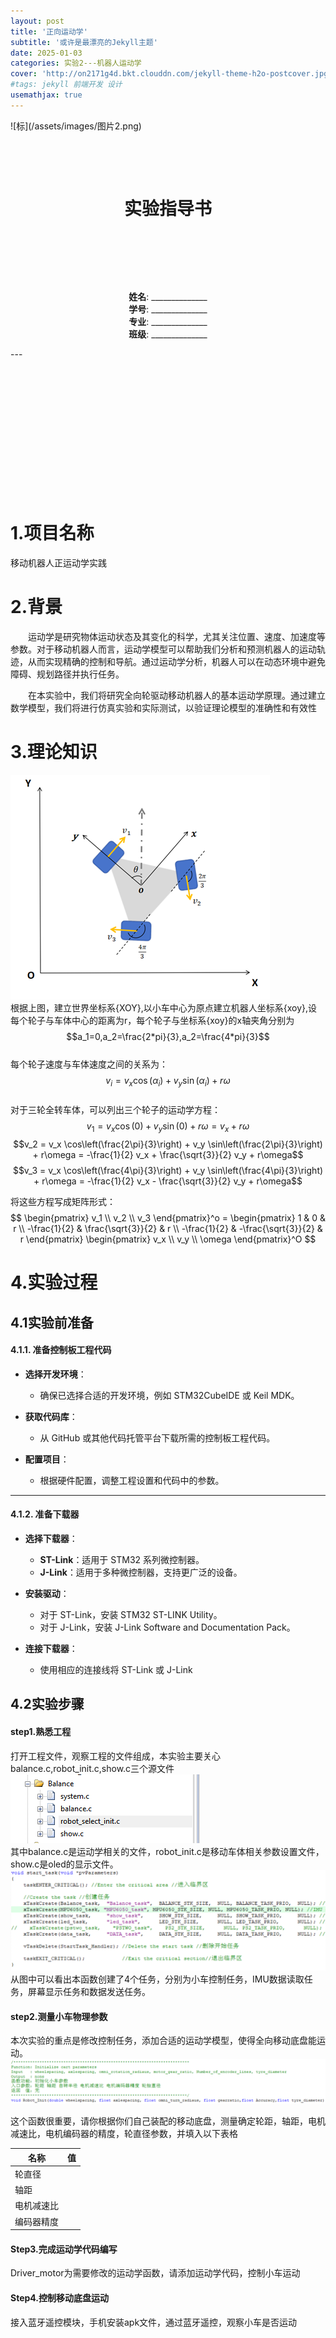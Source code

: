 ```yaml
---
layout: post
title: '正向运动学'
subtitle: '或许是最漂亮的Jekyll主题'
date: 2025-01-03
categories: 实验2---机器人运动学
cover: 'http://on2171g4d.bkt.clouddn.com/jekyll-theme-h2o-postcover.jpg'
#tags: jekyll 前端开发 设计
usemathjax: true
---
```

<head>
    <script src="https://cdn.mathjax.org/mathjax/latest/MathJax.js?config=TeX-AMS-MML_HTMLorMML" type="text/javascript"></script>
    <script type="text/x-mathjax-config">
        MathJax.Hub.Config({
            tex2jax: {
            skipTags: ['script', 'noscript', 'style', 'textarea', 'pre'],
            inlineMath: [['$','$']]
            }
        });
    </script>
</head>
![标](/assets/images/图片2.png)
&nbsp;

&nbsp;

&nbsp;
<h1 style="text-align: center;">实验指导书</h1>

&nbsp;

&nbsp;

&nbsp;


<p style="text-align: center;">
    <strong>姓名</strong>: ______________<br> 
    <strong>学号</strong>: ______________<br>
    <strong>专业</strong>: ______________<br>
    <strong>班级</strong>: ______________<br>
</p>
---

&nbsp;




&nbsp;




&nbsp;



&nbsp;




&nbsp;



&nbsp;




&nbsp;







# 1.项目名称
 移动机器人正运动学实践

# 2.背景


 <p style="text-indent: 2em;">运动学是研究物体运动状态及其变化的科学，尤其关注位置、速度、加速度等参数。对于移动机器人而言，运动学模型可以帮助我们分析和预测机器人的运动轨迹，从而实现精确的控制和导航。通过运动学分析，机器人可以在动态环境中避免障碍、规划路径并执行任务。</p>
<p style="text-indent: 2em;">在本实验中，我们将研究全向轮驱动移动机器人的基本运动学原理。通过建立数学模型，我们将进行仿真实验和实际测试，以验证理论模型的准确性和有效性</p>

# 3.理论知识
![pic](/assets/images/图片1.png)<br>
   根据上图，建立世界坐标系{XOY},以小车中心为原点建立机器人坐标系{xoy},设每个轮子与车体中心的距离为r，每个轮子与坐标系{xoy}的x轴夹角分别为<br>$$a_1=0,a_2=\frac{2*pi}{3},a_2=\frac{4*pi}{3}$$<br>每个轮子速度与车体速度之间的关系为：<br>
   $$v_i = v_x \cos(\alpha_i) + v_y \sin(\alpha_i) + r\omega$$<br>
对于三轮全转车体，可以列出三个轮子的运动学方程：
$$v_1 = v_x \cos(0) + v_y \sin(0) + r\omega = v_x + r\omega$$
$$v_2 = v_x \cos\left(\frac{2\pi}{3}\right) + v_y \sin\left(\frac{2\pi}{3}\right) + r\omega = -\frac{1}{2} v_x + \frac{\sqrt{3}}{2} v_y + r\omega$$
$$v_3 = v_x \cos\left(\frac{4\pi}{3}\right) + v_y \sin\left(\frac{4\pi}{3}\right) + r\omega = -\frac{1}{2} v_x - \frac{\sqrt{3}}{2} v_y + r\omega$$

将这些方程写成矩阵形式：
$$
\begin{pmatrix}
v_1 \\
v_2 \\
v_3
\end{pmatrix}^o =
\begin{pmatrix}
1 & 0 & r \\
-\frac{1}{2} & \frac{\sqrt{3}}{2} & r \\
-\frac{1}{2} & -\frac{\sqrt{3}}{2} & r
\end{pmatrix}
\begin{pmatrix}
v_x \\
v_y \\
\omega
\end{pmatrix}^O
$$


# 4.实验过程
## 4.1实验前准备

#### 4.1.1. 准备控制板工程代码

- **选择开发环境**：
  - 确保已选择合适的开发环境，例如 STM32CubeIDE 或 Keil MDK。

- **获取代码库**：
  - 从 GitHub 或其他代码托管平台下载所需的控制板工程代码。

- **配置项目**：
  - 根据硬件配置，调整工程设置和代码中的参数。

---

#### 4.1.2. 准备下载器

- **选择下载器**：
  - **ST-Link**：适用于 STM32 系列微控制器。
  - **J-Link**：适用于多种微控制器，支持更广泛的设备。

- **安装驱动**：
  - 对于 ST-Link，安装 STM32 ST-LINK Utility。
  - 对于 J-Link，安装 J-Link Software and Documentation Pack。

- **连接下载器**：
  - 使用相应的连接线将 ST-Link 或 J-Link 


## 4.2实验步骤
#### step1.熟悉工程
  打开工程文件，观察工程的文件组成，本实验主要关心balance.c,robot_init.c,show.c三个源文件<br>
  ![](/assets/images/图片3.png)<br>
  其中balance.c是运动学相关的文件，robot_init.c是移动车体相关参数设置文件，show.c是oled的显示文件。
   ![](/assets/images/图片4.png)<br>
   从图中可以看出本函数创建了4个任务，分别为小车控制任务，IMU数据读取任务，屏幕显示任务和数据发送任务。
#### step2.测量小车物理参数   
   本次实验的重点是修改控制任务，添加合适的运动学模型，使得全向移动底盘能运动。
![](/assets/images/图片5.png)<br>

这个函数很重要，请你根据你们自己装配的移动底盘，测量确定轮距，轴距，电机减速比，电机编码器的精度，轮直径参数，并填入以下表格

| 名称      | 值            |
|-----------|--------------|
| 轮直径     |             |
| 轴距        |            |
| 电机减速比   |            |
| 编码器精度   |            |


#### Step3.完成运动学代码编写
Driver_motor为需要修改的运动学函数，请添加运动学代码，控制小车运动

#### Step4.控制移动底盘运动
接入蓝牙遥控模块，手机安装apk文件，通过蓝牙遥控，观察小车是否运动

